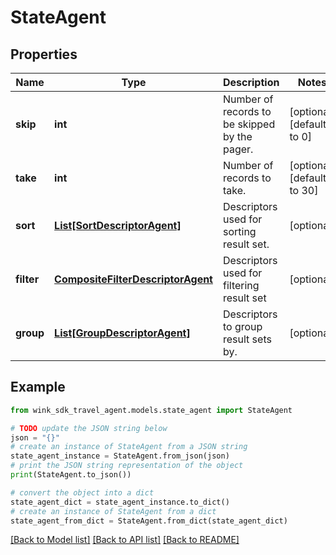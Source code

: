 # StateAgent


## Properties

Name | Type | Description | Notes
------------ | ------------- | ------------- | -------------
**skip** | **int** | Number of records to be skipped by the pager. | [optional] [default to 0]
**take** | **int** | Number of records to take. | [optional] [default to 30]
**sort** | [**List[SortDescriptorAgent]**](SortDescriptorAgent.md) | Descriptors used for sorting result set. | [optional] 
**filter** | [**CompositeFilterDescriptorAgent**](CompositeFilterDescriptorAgent.md) | Descriptors used for filtering result set | [optional] 
**group** | [**List[GroupDescriptorAgent]**](GroupDescriptorAgent.md) | Descriptors to group result sets by. | [optional] 

## Example

```python
from wink_sdk_travel_agent.models.state_agent import StateAgent

# TODO update the JSON string below
json = "{}"
# create an instance of StateAgent from a JSON string
state_agent_instance = StateAgent.from_json(json)
# print the JSON string representation of the object
print(StateAgent.to_json())

# convert the object into a dict
state_agent_dict = state_agent_instance.to_dict()
# create an instance of StateAgent from a dict
state_agent_from_dict = StateAgent.from_dict(state_agent_dict)
```
[[Back to Model list]](../README.md#documentation-for-models) [[Back to API list]](../README.md#documentation-for-api-endpoints) [[Back to README]](../README.md)


